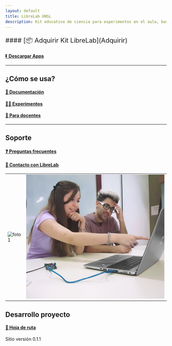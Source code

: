 ```yaml
---
layout: default
title: LibreLab UNSL
description: Kit educativo de ciencia para experimentos en el aula, basado en Arduino.
---
```


<p style="font-size:20px">#### [📦️ Adquirir Kit LibreLab](Adquirir)</p>

#### [⏬ Descargar Apps](Descargar)

---



## ¿Cómo se usa?

#### [🚀 Documentación](Documentación)

#### [🧑‍🔬 Experimentos](Experimentos)

#### [📝 Para docentes](Docentes)

---



## Soporte

#### [❓️ Preguntas frecuentes](FAQ)

#### [💬 Contacto con LibreLab](Contacto)


|           |              |
|-----------|-------------:|
|![foto1](/assets/img/foto1.gif) | ![foto2](/assets/img/foto2.gif) |

## Desarrollo proyecto

#### [🧭 Hoja de ruta](https://www.taskade.com/d/dTgpnadR8VPdLM8N?share=view&view=HAEyLtJZXnir3t9c)

Sitio versión 0.1.1

